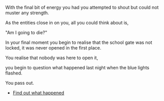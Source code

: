 With the final bit of energy you had you attempted to shout but could not muster any strength.

As the entities close in on you, all you could think about is,

"Am I going to die?"

In your final moment you begin to realise that the school gate was not locked, it was never opened in the first place.

You realise that nobody was here to open it,

you begin to question what happened last night when the blue lights flashed.

You pass out.

- [Find out what happened](../begin-journey.md)